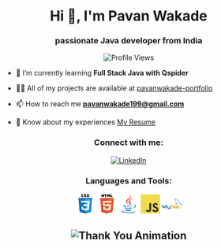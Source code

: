 <h1 align="center">Hi 👋, I'm Pavan Wakade</h1>
<h3 align="center">passionate Java developer from India</h3>

<p align="center">
  <img src="https://komarev.com/ghpvc/?username=pavanwakade&label=Profile%20views&color=0e75b6&style=flat-square" alt="Profile Views" />
</p>

- 🌱 I’m currently learning **Full Stack Java with Qspider**

- 👨‍💻 All of my projects are available at [pavanwakade-portfolio](https://pavanwakade-portfolio.netlify.app/)

- 📫 How to reach me **pavanwakade199@gmail.com**

- 📄 Know about my experiences [My Resume](https://drive.google.com/drive/folders/1hFHzyyZQV2zpA5wmtcb9aYGG2p8gwvG4?usp=drive_link)

<h3 align="center">Connect with me:</h3>
<p align="center">
  <a href="https://www.linkedin.com/in/pavan-wakade-5a851b25b" target="_blank">
    <img align="center" src="https://raw.githubusercontent.com/rahuldkjain/github-profile-readme-generator/master/src/images/icons/Social/linked-in-alt.svg" alt="LinkedIn" height="30" width="40" />
  </a>
</p>

<h3 align="center">Languages and Tools:</h3>
<p align="center">
  <a>
    <img src="https://raw.githubusercontent.com/devicons/devicon/master/icons/css3/css3-original-wordmark.svg" alt="CSS3" width="40" height="40" />
  </a>
  <a>
    <img src="https://raw.githubusercontent.com/devicons/devicon/master/icons/html5/html5-original-wordmark.svg" alt="HTML5" width="40" height="40" />
  </a>
  <a>
    <img src="https://raw.githubusercontent.com/devicons/devicon/master/icons/java/java-original.svg" alt="Java" width="40" height="40" />
  </a>
  <a>
    <img src="https://raw.githubusercontent.com/devicons/devicon/master/icons/javascript/javascript-original.svg" alt="JavaScript" width="40" height="40" />
  </a>
  <a>
    <img src="https://raw.githubusercontent.com/devicons/devicon/master/icons/mysql/mysql-original-wordmark.svg" alt="MySQL" width="40" height="40" />
  </a>
</p>



<!-- Adding thank you text animation -->
<h2 align="center">
    <img src="https://readme-typing-svg.herokuapp.com?font=Fira+Code&duration=2000&pause=500&color=00FF00&width=435&lines=Thank+you+for+visiting+my+profile!" alt="Thank You Animation" />
  </a>
</h2>

